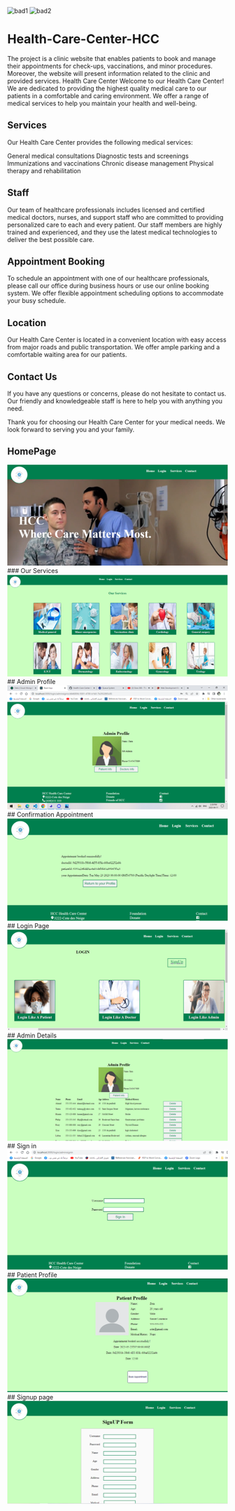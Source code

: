 ![bad1](https://img.shields.io/badge/Stack-MERN-green) ![bad2](https://img.shields.io/badge/Coder-Rawan-yellow)

# Health-Care-Center-HCC

The project is a clinic website that enables patients to book and manage their appointments for check-ups, vaccinations, and minor procedures. Moreover, the website will present information related to the clinic and provided services.
Health Care Center
Welcome to our Health Care Center! We are dedicated to providing the highest quality medical care to our patients in a comfortable and caring environment. We offer a range of medical services to help you maintain your health and well-being.

## Services

Our Health Care Center provides the following medical services:

General medical consultations
Diagnostic tests and screenings
Immunizations and vaccinations
Chronic disease management
Physical therapy and rehabilitation

## Staff

Our team of healthcare professionals includes licensed and certified medical doctors, nurses, and support staff who are committed to providing personalized care to each and every patient. Our staff members are highly trained and experienced, and they use the latest medical technologies to deliver the best possible care.

## Appointment Booking

To schedule an appointment with one of our healthcare professionals, please call our office during business hours or use our online booking system. We offer flexible appointment scheduling options to accommodate your busy schedule.

## Location

Our Health Care Center is located in a convenient location with easy access from major roads and public transportation. We offer ample parking and a comfortable waiting area for our patients.

## Contact Us

If you have any questions or concerns, please do not hesitate to contact us. Our friendly and knowledgeable staff is here to help you with anything you need.

Thank you for choosing our Health Care Center for your medical needs. We look forward to serving you and your family.
##  HomePage
<img src="screenpicture/1.png"/>
###  Our Services
<img src="screenpicture/2.png"/>
 ##  Admin Profile
<img src="screenpicture/3.png"/>
## Confirmation Appointment
<img src="screenpicture/4.png"/>
## Login Page
<img src="screenpicture/5.png"/>
## Admin Details 
<img src="screenpicture/6.png"/>
##  Sign in 
<img src="screenpicture/7.png"/>
##  Patient Profile
<img src="screenpicture/9.png"/>
## Signup page
<img src="screenpicture/10.png"/>


